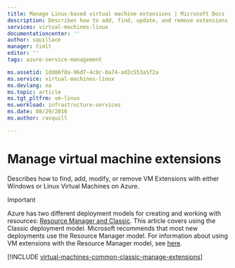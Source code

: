 ```yaml
---
title: Manage Linux-based virtual machine extensions | Microsoft Docs
description: Describes how to add, find, update, and remove extensions for Azure virtual machines, in the classic deployment model.
services: virtual-machines-linux
documentationcenter: ''
author: squillace
manager: timlt
editor: ''
tags: azure-service-management

ms.assetid: 1dd06f8a-96d7-4c8c-8a74-ad2c553a5f2a
ms.service: virtual-machines-linux
ms.devlang: na
ms.topic: article
ms.tgt_pltfrm: vm-linux
ms.workload: infrastructure-services
ms.date: 08/29/2016
ms.author: rasquill

---
```

# Manage virtual machine extensions
Describes how to find, add, modify, or remove VM Extensions with either Windows or Linux Virtual Machines on Azure.

> [!IMPORTANT] 
> Azure has two different deployment models for creating and working with resources: [Resource Manager and Classic](../../../resource-manager-deployment-model.md). This article covers using the Classic deployment model. Microsoft recommends that most new deployments use the Resource Manager model. For information about using VM extensions with the Resource Manager model, see [here](../extensions-features.md?toc=%2fazure%2fvirtual-machines%2flinux%2ftoc.json).

[!INCLUDE [virtual-machines-common-classic-manage-extensions](../../../../includes/virtual-machines-common-classic-manage-extensions.md)]

